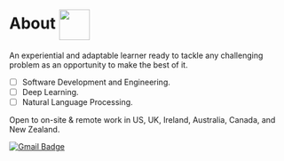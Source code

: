 # About <img align="center" src="https://user-images.githubusercontent.com/50717968/152670053-2981f442-b7f8-4e5e-85ac-8dbee19b5473.png" height="55"/>
An experiential and adaptable learner ready to tackle any challenging problem as an opportunity to make the best of it.

- [ ] Software Development and Engineering.
- [ ] Deep Learning.
- [ ] Natural Language Processing.

<link href="https://languages.abranhe.com/logos.css" rel="stylesheet">

Open to on-site & remote work in US, UK, Ireland, Australia, Canada, and New Zealand.

<div id="badges">
  <a href="mailto:kshatriya.prithvi.raj.27@gmail.com?">
    <img src="https://img.shields.io/badge/gmail-%23DD0031.svg?&style=for-the-badge&logo=gmail&logoColor=white" alt="Gmail Badge"/>
  </a>
<!--   <a href="https://www.linkedin.com/in/prithvi-raj-k-3431a8162/">
    <img src="https://img.shields.io/badge/LinkedIn-blue?style=for-the-badge&logo=linkedin&logoColor=white" alt="LinkedIn Badge"/>
  </a> -->
</div>
